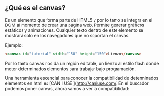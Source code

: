 ## ¿Qué es el canvas?

Es un elemento que forma parte de HTML5 y por lo tanto se integra en el DOM al momento de crear una página web.
Permite generar gráficos estáticos y animaciones. Cualquier texto dentro de este elemento se mostrará solo en los navegadores que no soportan el canvas.

Ejemplo:

```html
<canvas id="tutorial" width="150" height="150">Lienzo</canvas>
```


Por lo tanto canvas nos da un región editable, un lienzo al estilo flash donde meter determinados elementos para trabajar bajo programación.

Una herramienta escencial para conocer la compatibilidad de determinados elementos en html es [CAN I USE ](http://caniuse.com/. En el buscador podemos poner canvas, ahora vamos a ver la compatibilidad:

